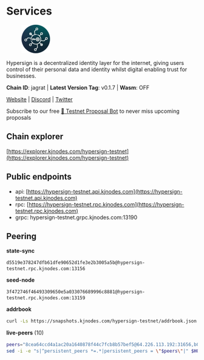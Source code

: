 # Services

<figure><img src="https://raw.githubusercontent.com/kj89/cosmos-images/main/logos/hypersign.png" alt=""><figcaption></figcaption></figure>

Hypersign is a decentralized identity layer for the internet, giving  users control of their personal data and identity whilst digital  enabling trust for businesses.

**Chain ID**: jagrat | **Latest Version Tag**: v0.1.7 | **Wasm**: OFF

[Website](https://hypersign.id) | [Discord](https://discord.gg/DmuUjMrHVw) | [Twitter](https://twitter.com/hypersignchain)



Subscribe to our free [🤖 Testnet Proposal Bot](https://t.me/kjnodes_testnet_proposal_bot) to never miss upcoming proposals


## Chain explorer
[https://explorer.kjnodes.com/hypersign-testnet](https://explorer.kjnodes.com/hypersign-testnet)

## Public endpoints

* api: [https://hypersign-testnet.api.kjnodes.com](https://hypersign-testnet.api.kjnodes.com)
* rpc: [https://hypersign-testnet.rpc.kjnodes.com](https://hypersign-testnet.rpc.kjnodes.com)
* grpc: hypersign-testnet.grpc.kjnodes.com:13190

## Peering

**state-sync**

```text
d5519e378247dfb61dfe90652d1fe3e2b3005a5b@hypersign-testnet.rpc.kjnodes.com:13156
```

**seed-node**

```text
3f472746f46493309650e5a033076689996c8881@hypersign-testnet.rpc.kjnodes.com:13159
```

**addrbook**
```bash
curl -Ls https://snapshots.kjnodes.com/hypersign-testnet/addrbook.json > $HOME/.hid-node/config/addrbook.json
```

**live-peers** (10)
```bash
peers="8cea64ccd4a1ac20a1640878f44c7fcb8b57bef5@64.226.113.192:31656,b09953bd16cdb17576c4fc356e39773a8e500133@149.202.73.104:11456,0c6758a3f4554bbc67da73993bbb697764c5c534@38.242.142.227:26656,d5519e378247dfb61dfe90652d1fe3e2b3005a5b@65.109.68.190:13156,54f5df8d6516ead7099191776d9ee2048e0ec947@95.214.53.46:26656,56615e02aa90e35a20a1fc4c46e78bb00956f07b@192.118.76.199:26681,bd2ae9f1c42183104719f7c44be078bb7d282a61@65.109.92.241:11056,28fa150b5a843c9bdf2889f31f4ff8ac75c17be9@185.196.20.153:26656,d92268c246e02a54103f7098b901b876c88f006e@5.161.130.108:26656,d7c9b9a3c3a6c5f4ccdfb37a8358755b277271c1@3.110.226.164:26656"
sed -i -e "s|^persistent_peers *=.*|persistent_peers = \"$peers\"|" $HOME/.hid-node/config/config.toml
```
